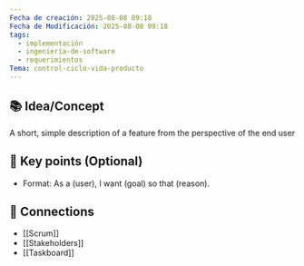 ```yaml
---
Fecha de creación: 2025-08-08 09:18
Fecha de Modificación: 2025-08-08 09:18
tags:
  - implementación
  - ingeniería-de-software
  - requerimientos
Tema: control-ciclo-vida-producto
---
```



## 📚 Idea/Concept 

A short, simple description of a feature from the perspective of the end user
## 📌 Key points (Optional)
- Format: As a (user), I want (goal) so that (reason).

## 🔗 Connections
- [[Scrum]]
- [[Stakeholders]]
- [[Taskboard]]

